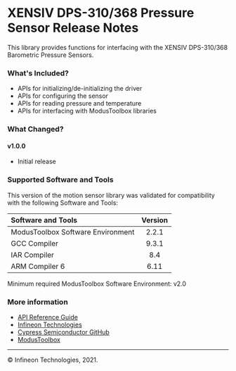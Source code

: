 # XENSIV DPS-310/368 Pressure Sensor Release Notes

This library provides functions for interfacing with the XENSIV DPS-310/368 Barometric Pressure Sensors.

### What's Included?
* APIs for initializing/de-initializing the driver
* APIs for configuring the sensor
* APIs for reading pressure and temperature
* APIs for interfacing with ModusToolbox libraries

### What Changed?
#### v1.0.0
* Initial release

### Supported Software and Tools
This version of the motion sensor library was validated for compatibility with the following Software and Tools:

| Software and Tools                        | Version |
| :---                                      | :----:  |
| ModusToolbox Software Environment         | 2.2.1   |
| GCC Compiler                              | 9.3.1   |
| IAR Compiler                              | 8.4     |
| ARM Compiler 6                            | 6.11    |

Minimum required ModusToolbox Software Environment: v2.0

### More information

* [API Reference Guide](https://cypresssemiconductorco.github.io/sensor-xensiv-dps3xx/html/index.html)
* [Infineon Technologies](https://www.infineon.com)
* [Cypress Semiconductor GitHub](https://github.com/cypresssemiconductorco)
* [ModusToolbox](https://www.cypress.com/products/modustoolbox-software-environment)

---
© Infineon Technologies, 2021.
